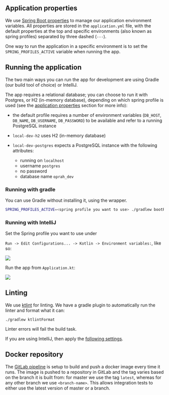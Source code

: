 ## Application properties
We use [Spring Boot properties](https://docs.spring.io/spring-boot/docs/current/reference/html/boot-features-external-config.html) to 
manage our application environment variables.
All properties are stored in the `application.yml` file, with the default properties at the top and specific environments
(also known as spring profiles) separated by three dashed (`---`).

One way to run the application in a specific environment is to set the `SPRING_PROFILES_ACTIVE` variable when running the 
app.

## Running the application
The two main ways you can run the app for development are using Gradle (our build tool of choice) or IntelliJ.

The app requires a relational database; you can choose to run it with Postgres, or H2 (in-memory database),
depending on which spring profile is used (see the [application properties](#application-properties) section for more info):

- the default profile requires a number of environment variables (`DB_HOST`, `DB_NAME`, `DB_USERNAME`, `DB_PASSWORD`)
to be available and refer to a running PostgreSQL instance

- `local-dev-h2` uses H2 (in-memory database)

- `local-dev-postgres` expects a PostgreSQL instance with the following attributes:
  + running on `localhost`
  + username `postgres`
  + no password
  + database name `oprah_dev`

### Running with gradle
You can use Gradle without installing it, using the wrapper.

```bash
SPRING_PROFILES_ACTIVE=<spring profile you want to use> ./gradlew bootRun
```


### Running with IntelliJ
Set the Spring profile you want to use under

```Run -> Edit Configurations... -> Kotlin -> Environment variables:```, like so:

![](docs/set_environment_variable_in_IntelliJ.png)

Run the app from `Application.kt`:

![](docs/running_app_from_intelliJ.png)

## Linting
We use [ktlint](https://ktlint.github.io/) for linting. We have a gradle plugin to automatically run the linter and
format what it can:

```./gradlew ktlintFormat```

Linter errors will fail the build task.

If you are using IntelliJ, then apply the [following settings](https://github.com/pinterest/ktlint#option-2).


## Docker repository
The [GitLab pipeline](./.gitlab-ci.yml) is setup to build and push a docker image every time it runs.
The image is pushed to a repository in GitLab and the tag varies based on the branch it is built from:
for master we use the tag `latest`, whereas for any other branch we use `<branch-name>`.
This allows integration tests to either use the latest version of master or a branch.
